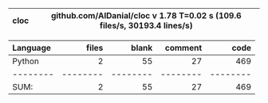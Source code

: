 cloc|github.com/AlDanial/cloc v 1.78  T=0.02 s (109.6 files/s, 30193.4 lines/s)
--- | ---

Language|files|blank|comment|code
:-------|-------:|-------:|-------:|-------:
Python|2|55|27|469
--------|--------|--------|--------|--------
SUM:|2|55|27|469
